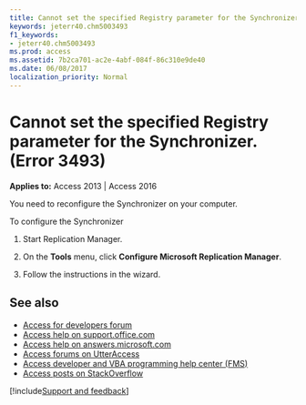 ```yaml
---
title: Cannot set the specified Registry parameter for the Synchronizer. (Error 3493)
keywords: jeterr40.chm5003493
f1_keywords:
- jeterr40.chm5003493
ms.prod: access
ms.assetid: 7b2ca701-ac2e-4abf-084f-86c310e9de40
ms.date: 06/08/2017
localization_priority: Normal
---
```



# Cannot set the specified Registry parameter for the Synchronizer. (Error 3493)

  

**Applies to:** Access 2013 | Access 2016

You need to reconfigure the Synchronizer on your computer.

 To configure the Synchronizer


1. Start Replication Manager.
    
2. On the  **Tools** menu, click **Configure Microsoft Replication Manager**.
    
3. Follow the instructions in the wizard.
    

## See also

- [Access for developers forum](https://social.msdn.microsoft.com/Forums/office/home?forum=accessdev)
- [Access help on support.office.com](https://support.office.com/search/results?query=Access)
- [Access help on answers.microsoft.com](https://answers.microsoft.com/)
- [Access forums on UtterAccess](https://www.utteraccess.com/forum/index.php?act=idx)
- [Access developer and VBA programming help center (FMS)](https://www.fmsinc.com/MicrosoftAccess/developer/)
- [Access posts on StackOverflow](https://stackoverflow.com/questions/tagged/ms-access)

[!include[Support and feedback](~/includes/feedback-boilerplate.md)]